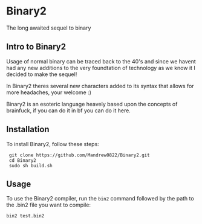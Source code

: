 # Binary2
The long awaited sequel to binary

## Intro to Binary2

Usage of normal binary can be traced back to the 40's and since we havent had any new additions to the very foundtation of technology as we know it I decided to make the sequel!

In Binary2 theres several new characters added to its syntax that allows for more headaches, your welcome :)

Binary2 is an esoteric language heavely based upon the concepts of brainfuck, if you can do it in bf you can do it here.

## Installation

To install Binary2, follow these steps:

     git clone https://github.com/Mandrew0822/Binary2.git
     cd Binary2
     sudo sh build.sh

## Usage

To use the Binary2 compiler, run the `bin2` command followed by the path to the .bin2 file you want to compile:

    bin2 test.bin2
